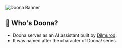 ![Doona Banner](https://github.com/thisisdilmurod/doona-bot/assets/100064552/04d7951c-c1c6-452c-ad45-0dd25c44ca5f)

## 🧩 Who's Doona?
* Doona serves as an AI assistant built by [Dilmurod](https://github.com/thisisdilmurod). 
* It was named after the character of Doona! series.
